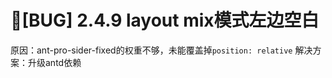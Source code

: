 # 🐛[BUG] 2.4.9 layout mix模式左边空白

原因：ant-pro-sider-fixed的权重不够，未能覆盖掉`position: relative`
解决方案：升级antd依赖
